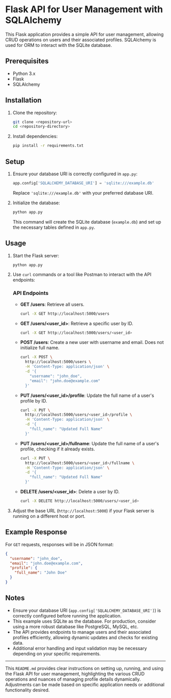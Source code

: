 

# Flask API for User Management with SQLAlchemy

This Flask application provides a simple API for user management, allowing CRUD operations on users and their associated profiles. SQLAlchemy is used for ORM to interact with the SQLite database.

## Prerequisites

- Python 3.x
- Flask
- SQLAlchemy

## Installation

1. Clone the repository:

   ```bash
   git clone <repository-url>
   cd <repository-directory>
   ```

2. Install dependencies:

   ```bash
   pip install -r requirements.txt
   ```

## Setup

1. Ensure your database URI is correctly configured in `app.py`:

   ```python
   app.config['SQLALCHEMY_DATABASE_URI'] = 'sqlite:///example.db'
   ```

   Replace `'sqlite:///example.db'` with your preferred database URI.

2. Initialize the database:

   ```bash
   python app.py
   ```

   This command will create the SQLite database (`example.db`) and set up the necessary tables defined in `app.py`.

## Usage

1. Start the Flask server:

   ```bash
   python app.py
   ```

2. Use `curl` commands or a tool like Postman to interact with the API endpoints:

   ### API Endpoints

   - **GET /users**: Retrieve all users.

     ```bash
     curl -X GET http://localhost:5000/users
     ```

   - **GET /users/<user_id>**: Retrieve a specific user by ID.

     ```bash
     curl -X GET http://localhost:5000/users/<user_id>
     ```

   - **POST /users**: Create a new user with username and email. Does not initialize full name.

     ```bash
     curl -X POST \
       http://localhost:5000/users \
       -H 'Content-Type: application/json' \
       -d '{
         "username": "john_doe",
         "email": "john.doe@example.com"
       }'
     ```

   - **PUT /users/<user_id>/profile**: Update the full name of a user's profile by ID.

     ```bash
     curl -X PUT \
       http://localhost:5000/users/<user_id>/profile \
       -H 'Content-Type: application/json' \
       -d '{
         "full_name": "Updated Full Name"
       }'
     ```

   - **PUT /users/<user_id>/fullname**: Update the full name of a user's profile, checking if it already exists.

     ```bash
     curl -X PUT \
       http://localhost:5000/users/<user_id>/fullname \
       -H 'Content-Type: application/json' \
       -d '{
         "full_name": "Updated Full Name"
       }'
     ```

   - **DELETE /users/<user_id>**: Delete a user by ID.

     ```bash
     curl -X DELETE http://localhost:5000/users/<user_id>
     ```

3. Adjust the base URL (`http://localhost:5000`) if your Flask server is running on a different host or port.

## Example Response

For `GET` requests, responses will be in JSON format:

```json
{
  "username": "john_doe",
  "email": "john.doe@example.com",
  "profile": {
    "full_name": "John Doe"
  }
}
```

## Notes

- Ensure your database URI (`app.config['SQLALCHEMY_DATABASE_URI']`) is correctly configured before running the application.
- This example uses SQLite as the database. For production, consider using a more robust database like PostgreSQL, MySQL, etc.
- The API provides endpoints to manage users and their associated profiles efficiently, allowing dynamic updates and checks for existing data.
- Additional error handling and input validation may be necessary depending on your specific requirements.

---

This `README.md` provides clear instructions on setting up, running, and using the Flask API for user management, highlighting the various CRUD operations and nuances of managing profile details dynamically. Adjustments can be made based on specific application needs or additional functionality desired.